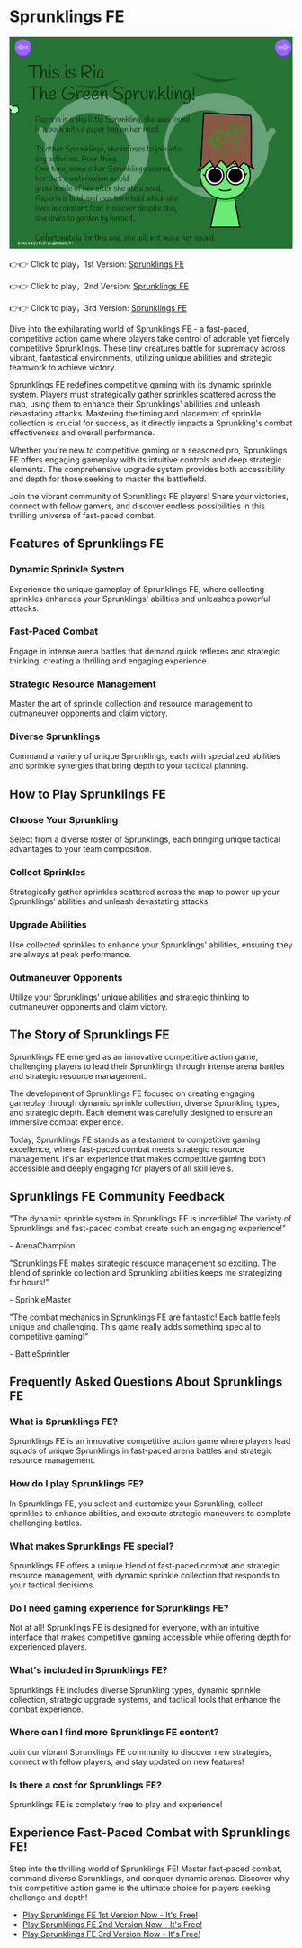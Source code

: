 # Sprunklings FE

![Sprunklings FE](https://raw.githubusercontent.com/sprunkiscrunkly/sprunklings-fe/refs/heads/main/sprunklings-fe.png "Sprunklings FE")

👉👉 Click to play，1st Version: [Sprunklings FE](https://sprunksters.com/sprunklings-fe/ "Sprunklings FE")

👉👉 Click to play，2nd Version: [Sprunklings FE](https://sprunkiscrunkly.com/sprunklings-fe/ "Sprunklings FE")

👉👉 Click to play，3rd Version: [Sprunklings FE](https://sprunkipyramixed.com/sprunklings-fe/ "Sprunklings FE")

Dive into the exhilarating world of Sprunklings FE - a fast-paced, competitive action game where players take control of adorable yet fiercely competitive Sprunklings. These tiny creatures battle for supremacy across vibrant, fantastical environments, utilizing unique abilities and strategic teamwork to achieve victory.

Sprunklings FE redefines competitive gaming with its dynamic sprinkle system. Players must strategically gather sprinkles scattered across the map, using them to enhance their Sprunklings' abilities and unleash devastating attacks. Mastering the timing and placement of sprinkle collection is crucial for success, as it directly impacts a Sprunkling's combat effectiveness and overall performance.

Whether you're new to competitive gaming or a seasoned pro, Sprunklings FE offers engaging gameplay with its intuitive controls and deep strategic elements. The comprehensive upgrade system provides both accessibility and depth for those seeking to master the battlefield.

Join the vibrant community of Sprunklings FE players! Share your victories, connect with fellow gamers, and discover endless possibilities in this thrilling universe of fast-paced combat.

## Features of Sprunklings FE

### Dynamic Sprinkle System

Experience the unique gameplay of Sprunklings FE, where collecting sprinkles enhances your Sprunklings' abilities and unleashes powerful attacks.

### Fast-Paced Combat

Engage in intense arena battles that demand quick reflexes and strategic thinking, creating a thrilling and engaging experience.

### Strategic Resource Management

Master the art of sprinkle collection and resource management to outmaneuver opponents and claim victory.

### Diverse Sprunklings

Command a variety of unique Sprunklings, each with specialized abilities and sprinkle synergies that bring depth to your tactical planning.

## How to Play Sprunklings FE

### Choose Your Sprunkling

Select from a diverse roster of Sprunklings, each bringing unique tactical advantages to your team composition.

### Collect Sprinkles

Strategically gather sprinkles scattered across the map to power up your Sprunklings' abilities and unleash devastating attacks.

### Upgrade Abilities

Use collected sprinkles to enhance your Sprunklings' abilities, ensuring they are always at peak performance.

### Outmaneuver Opponents

Utilize your Sprunklings' unique abilities and strategic thinking to outmaneuver opponents and claim victory.

## The Story of Sprunklings FE

Sprunklings FE emerged as an innovative competitive action game, challenging players to lead their Sprunklings through intense arena battles and strategic resource management.

The development of Sprunklings FE focused on creating engaging gameplay through dynamic sprinkle collection, diverse Sprunkling types, and strategic depth. Each element was carefully designed to ensure an immersive combat experience.

Today, Sprunklings FE stands as a testament to competitive gaming excellence, where fast-paced combat meets strategic resource management. It's an experience that makes competitive gaming both accessible and deeply engaging for players of all skill levels.

## Sprunklings FE Community Feedback

"The dynamic sprinkle system in Sprunklings FE is incredible! The variety of Sprunklings and fast-paced combat create such an engaging experience!"

\- ArenaChampion

"Sprunklings FE makes strategic resource management so exciting. The blend of sprinkle collection and Sprunkling abilities keeps me strategizing for hours!"

\- SprinkleMaster

"The combat mechanics in Sprunklings FE are fantastic! Each battle feels unique and challenging. This game really adds something special to competitive gaming!"

\- BattleSprinkler

## Frequently Asked Questions About Sprunklings FE

### What is Sprunklings FE?

Sprunklings FE is an innovative competitive action game where players lead squads of unique Sprunklings in fast-paced arena battles and strategic resource management.

### How do I play Sprunklings FE?

In Sprunklings FE, you select and customize your Sprunkling, collect sprinkles to enhance abilities, and execute strategic maneuvers to complete challenging battles.

### What makes Sprunklings FE special?

Sprunklings FE offers a unique blend of fast-paced combat and strategic resource management, with dynamic sprinkle collection that responds to your tactical decisions.

### Do I need gaming experience for Sprunklings FE?

Not at all! Sprunklings FE is designed for everyone, with an intuitive interface that makes competitive gaming accessible while offering depth for experienced players.

### What's included in Sprunklings FE?

Sprunklings FE includes diverse Sprunkling types, dynamic sprinkle collection, strategic upgrade systems, and tactical tools that enhance the combat experience.

### Where can I find more Sprunklings FE content?

Join our vibrant Sprunklings FE community to discover new strategies, connect with fellow players, and stay updated on new features!

### Is there a cost for Sprunklings FE?

Sprunklings FE is completely free to play and experience!

## Experience Fast-Paced Combat with Sprunklings FE!

Step into the thrilling world of Sprunklings FE! Master fast-paced combat, command diverse Sprunklings, and conquer dynamic arenas. Discover why this competitive action game is the ultimate choice for players seeking challenge and depth!

- [Play Sprunklings FE 1st Version Now - It's Free!](https://sprunksters.com/sprunklings-fe/)
- [Play Sprunklings FE 2nd Version Now - It's Free!](https://sprunkiscrunkly.com/sprunklings-fe/)
- [Play Sprunklings FE 3rd Version Now - It's Free!](https://sprunkipyramixed.com/sprunklings-fe/)
